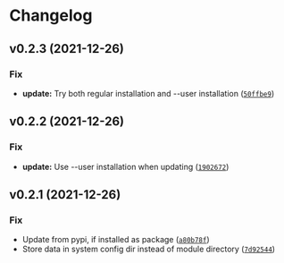 # Changelog

<!--next-version-placeholder-->

## v0.2.3 (2021-12-26)
### Fix
* **update:** Try both regular installation and --user installation ([`50ffbe9`](https://github.com/tm-a-t/TGPy/commit/50ffbe94da5f8e061326be492f064c891bb63817))

## v0.2.2 (2021-12-26)
### Fix
* **update:** Use --user installation when updating ([`1902672`](https://github.com/tm-a-t/TGPy/commit/19026724dbe26e29562e580d187575c774125da8))

## v0.2.1 (2021-12-26)
### Fix
* Update from pypi, if installed as package ([`a80b78f`](https://github.com/tm-a-t/TGPy/commit/a80b78fccc710b902b5264a738451b52765f49a5))
* Store data in system config dir instead of module directory ([`7d92544`](https://github.com/tm-a-t/TGPy/commit/7d9254425e72640bce07a06205cb0fb692b72250))
